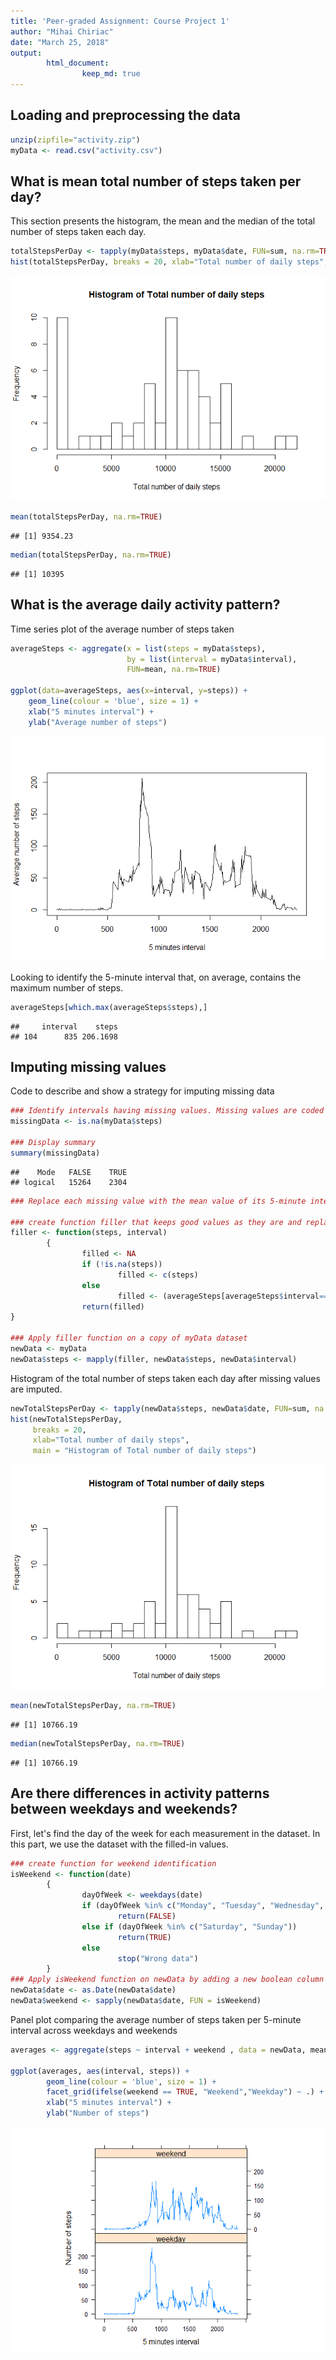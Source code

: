 ```yaml
---
title: 'Peer-graded Assignment: Course Project 1'
author: "Mihai Chiriac"
date: "March 25, 2018"
output: 
        html_document:
                keep_md: true
---
```




## Loading and preprocessing the data


```r
unzip(zipfile="activity.zip")
myData <- read.csv("activity.csv")
```

## What is mean total number of steps taken per day?

This section presents the histogram, the mean and the median of the total number of steps taken each day.


```r
totalStepsPerDay <- tapply(myData$steps, myData$date, FUN=sum, na.rm=TRUE)
hist(totalStepsPerDay, breaks = 20, xlab="Total number of daily steps", main = "Histogram of Total number of daily steps")
```

![](PA1_template_files/figure-html/unnamed-chunk-2-1.png)<!-- -->

```r
mean(totalStepsPerDay, na.rm=TRUE)
```

```
## [1] 9354.23
```

```r
median(totalStepsPerDay, na.rm=TRUE)
```

```
## [1] 10395
```

## What is the average daily activity pattern?

Time series plot of the average number of steps taken


```r
averageSteps <- aggregate(x = list(steps = myData$steps), 
                          by = list(interval = myData$interval), 
                          FUN=mean, na.rm=TRUE)

ggplot(data=averageSteps, aes(x=interval, y=steps)) +
    geom_line(colour = 'blue', size = 1) +
    xlab("5 minutes interval") +
    ylab("Average number of steps")
```

![](PA1_template_files/figure-html/unnamed-chunk-3-1.png)<!-- -->

Looking to identify the 5-minute interval that, on average, contains the maximum number of steps.


```r
averageSteps[which.max(averageSteps$steps),]
```

```
##     interval    steps
## 104      835 206.1698
```

## Imputing missing values

Code to describe and show a strategy for imputing missing data


```r
### Identify intervals having missing values. Missing values are coded as `NA`.
missingData <- is.na(myData$steps)

### Display summary
summary(missingData)
```

```
##    Mode   FALSE    TRUE 
## logical   15264    2304
```

```r
### Replace each missing value with the mean value of its 5-minute interval

### create function filler that keeps good values as they are and replace missing ones with the mean value of its 5-minute interval
filler <- function(steps, interval) 
        {
                filled <- NA
                if (!is.na(steps))
                        filled <- c(steps)
                else
                        filled <- (averageSteps[averageSteps$interval==interval, "steps"])
                return(filled)
}

### Apply filler function on a copy of myData dataset 
newData <- myData
newData$steps <- mapply(filler, newData$steps, newData$interval)
```

Histogram of the total number of steps taken each day after missing values are imputed.


```r
newTotalStepsPerDay <- tapply(newData$steps, newData$date, FUN=sum, na.rm=TRUE)
hist(newTotalStepsPerDay, 
     breaks = 20, 
     xlab="Total number of daily steps", 
     main = "Histogram of Total number of daily steps")
```

![](PA1_template_files/figure-html/unnamed-chunk-6-1.png)<!-- -->

```r
mean(newTotalStepsPerDay, na.rm=TRUE)
```

```
## [1] 10766.19
```

```r
median(newTotalStepsPerDay, na.rm=TRUE)
```

```
## [1] 10766.19
```

## Are there differences in activity patterns between weekdays and weekends?



First, let's find the day of the week for each measurement in the dataset. In
this part, we use the dataset with the filled-in values.


```r
### create function for weekend identification
isWeekend <- function(date) 
        {
                dayOfWeek <- weekdays(date)
                if (dayOfWeek %in% c("Monday", "Tuesday", "Wednesday", "Thursday", "Friday"))
                        return(FALSE)
                else if (dayOfWeek %in% c("Saturday", "Sunday"))
                        return(TRUE)
                else
                        stop("Wrong data")
        }
### Apply isWeekend function on newData by adding a new boolean column for weekend
newData$date <- as.Date(newData$date)
newData$weekend <- sapply(newData$date, FUN = isWeekend)
```


Panel plot comparing the average number of steps taken per 5-minute interval across weekdays and weekends



```r
averages <- aggregate(steps ~ interval + weekend , data = newData, mean)

ggplot(averages, aes(interval, steps)) + 
        geom_line(colour = 'blue', size = 1) + 
        facet_grid(ifelse(weekend == TRUE, "Weekend","Weekday") ~ .) +
        xlab("5 minutes interval") + 
        ylab("Number of steps")
```

![](PA1_template_files/figure-html/unnamed-chunk-8-1.png)<!-- -->

